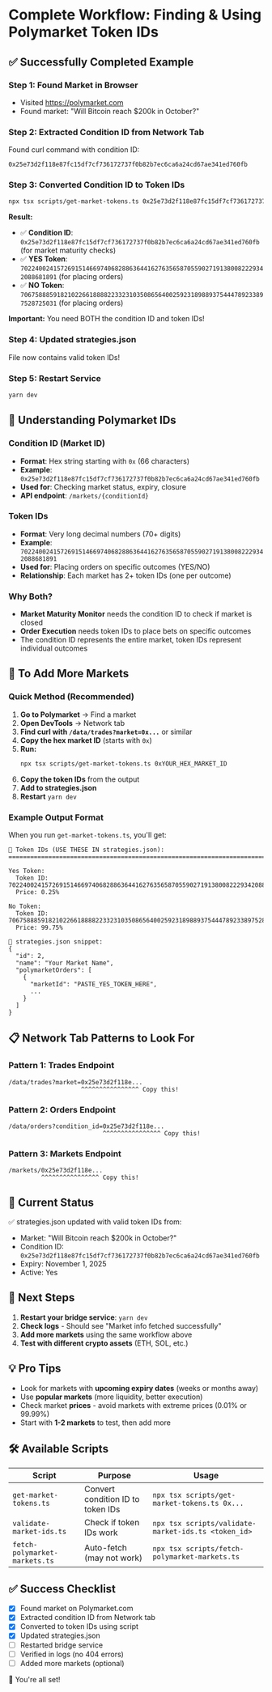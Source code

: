 # Complete Workflow: Finding & Using Polymarket Token IDs

## ✅ Successfully Completed Example

### Step 1: Found Market in Browser

- Visited https://polymarket.com
- Found market: "Will Bitcoin reach $200k in October?"

### Step 2: Extracted Condition ID from Network Tab

Found curl command with condition ID:

```
0x25e73d2f118e87fc15df7cf736172737f0b82b7ec6ca6a24cd67ae341ed760fb
```

### Step 3: Converted Condition ID to Token IDs

```bash
npx tsx scripts/get-market-tokens.ts 0x25e73d2f118e87fc15df7cf736172737f0b82b7ec6ca6a24cd67ae341ed760fb
```

**Result:**

- ✅ **Condition ID**: `0x25e73d2f118e87fc15df7cf736172737f0b82b7ec6ca6a24cd67ae341ed760fb` (for market maturity checks)
- ✅ **YES Token**: `70224002415726915146697406828863644162763565870559027191380082229342088681891` (for placing orders)
- ✅ **NO Token**: `70675888591821022661888822332310350865640025923189889375444789233897528725031` (for placing orders)

**Important:** You need BOTH the condition ID and token IDs!

### Step 4: Updated strategies.json

File now contains valid token IDs!

### Step 5: Restart Service

```bash
yarn dev
```

## 🔑 Understanding Polymarket IDs

### Condition ID (Market ID)

- **Format**: Hex string starting with `0x` (66 characters)
- **Example**: `0x25e73d2f118e87fc15df7cf736172737f0b82b7ec6ca6a24cd67ae341ed760fb`
- **Used for**: Checking market status, expiry, closure
- **API endpoint**: `/markets/{conditionId}`

### Token IDs

- **Format**: Very long decimal numbers (70+ digits)
- **Example**: `70224002415726915146697406828863644162763565870559027191380082229342088681891`
- **Used for**: Placing orders on specific outcomes (YES/NO)
- **Relationship**: Each market has 2+ token IDs (one per outcome)

### Why Both?

- **Market Maturity Monitor** needs the condition ID to check if market is closed
- **Order Execution** needs token IDs to place bets on specific outcomes
- The condition ID represents the entire market, token IDs represent individual outcomes

## 🔄 To Add More Markets

### Quick Method (Recommended)

1. **Go to Polymarket** → Find a market
2. **Open DevTools** → Network tab
3. **Find curl with `/data/trades?market=0x...`** or similar
4. **Copy the hex market ID** (starts with `0x`)
5. **Run:**
   ```bash
   npx tsx scripts/get-market-tokens.ts 0xYOUR_HEX_MARKET_ID
   ```
6. **Copy the token IDs** from the output
7. **Add to strategies.json**
8. **Restart** `yarn dev`

### Example Output Format

When you run `get-market-tokens.ts`, you'll get:

```
🎯 Token IDs (USE THESE IN strategies.json):
================================================================================

Yes Token:
  Token ID: 70224002415726915146697406828863644162763565870559027191380082229342088681891
  Price: 0.25%

No Token:
  Token ID: 70675888591821022661888822332310350865640025923189889375444789233897528725031
  Price: 99.75%

📝 strategies.json snippet:
{
  "id": 2,
  "name": "Your Market Name",
  "polymarketOrders": [
    {
      "marketId": "PASTE_YES_TOKEN_HERE",
      ...
    }
  ]
}
```

## 📋 Network Tab Patterns to Look For

### Pattern 1: Trades Endpoint

```
/data/trades?market=0x25e73d2f118e...
                    ^^^^^^^^^^^^^^^^ Copy this!
```

### Pattern 2: Orders Endpoint

```
/data/orders?condition_id=0x25e73d2f118e...
                          ^^^^^^^^^^^^^^^^ Copy this!
```

### Pattern 3: Markets Endpoint

```
/markets/0x25e73d2f118e...
         ^^^^^^^^^^^^^^^^ Copy this!
```

## 🎯 Current Status

✅ strategies.json updated with valid token IDs from:

- Market: "Will Bitcoin reach $200k in October?"
- Condition ID: `0x25e73d2f118e87fc15df7cf736172737f0b82b7ec6ca6a24cd67ae341ed760fb`
- Expiry: November 1, 2025
- Active: Yes

## 🚀 Next Steps

1. **Restart your bridge service**: `yarn dev`
2. **Check logs** - Should see "Market info fetched successfully"
3. **Add more markets** using the same workflow above
4. **Test with different crypto assets** (ETH, SOL, etc.)

## 💡 Pro Tips

- Look for markets with **upcoming expiry dates** (weeks or months away)
- Use **popular markets** (more liquidity, better execution)
- Check market **prices** - avoid markets with extreme prices (0.01% or 99.99%)
- Start with **1-2 markets** to test, then add more

## 🛠️ Available Scripts

| Script                        | Purpose                           | Usage                                               |
| ----------------------------- | --------------------------------- | --------------------------------------------------- |
| `get-market-tokens.ts`        | Convert condition ID to token IDs | `npx tsx scripts/get-market-tokens.ts 0x...`        |
| `validate-market-ids.ts`      | Check if token IDs work           | `npx tsx scripts/validate-market-ids.ts <token_id>` |
| `fetch-polymarket-markets.ts` | Auto-fetch (may not work)         | `npx tsx scripts/fetch-polymarket-markets.ts`       |

## ✅ Success Checklist

- [x] Found market on Polymarket.com
- [x] Extracted condition ID from Network tab
- [x] Converted to token IDs using script
- [x] Updated strategies.json
- [ ] Restarted bridge service
- [ ] Verified in logs (no 404 errors)
- [ ] Added more markets (optional)

🎉 You're all set!
